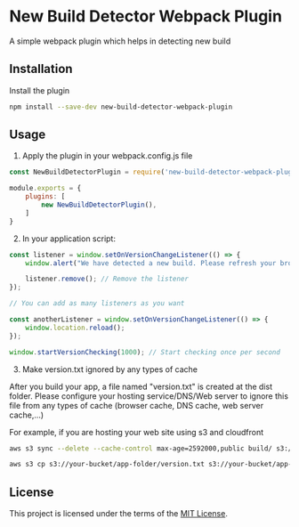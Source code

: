 # New Build Detector Webpack Plugin
A simple webpack plugin which helps in detecting new build

## Installation

Install the plugin 

```sh
npm install --save-dev new-build-detector-webpack-plugin
```

## Usage

1. Apply the plugin in your webpack.config.js file
```js
const NewBuildDetectorPlugin = require('new-build-detector-webpack-plugin');

module.exports = {
    plugins: [
        new NewBuildDetectorPlugin(),
    ]
}
```

2. In your application script:

```js
const listener = window.setOnVersionChangeListener(() => {
    window.alert("We have detected a new build. Please refresh your browser.");

    listener.remove(); // Remove the listener
});

// You can add as many listeners as you want

const anotherListener = window.setOnVersionChangeListener(() => {
    window.location.reload();
});

window.startVersionChecking(1000); // Start checking once per second
```

3. Make version.txt ignored by any types of cache

After you build your app, a file named "version.txt" is created at the dist folder. Please configure your hosting service/DNS/Web server to ignore this file from any types of cache (browser cache, DNS cache, web server cache,...)

For example, if you are hosting your web site using s3 and cloudfront

```sh
aws s3 sync --delete --cache-control max-age=2592000,public build/ s3://your-bucket/app-folder

aws s3 cp s3://your-bucket/app-folder/version.txt s3://your-bucket/app-folder/version.txt --metadata-directive REPLACE --cache-control max-age=0,no-cache,no-store,must-revalidate --content-type text/plain
```

## License

This project is licensed under the terms of the [MIT License](/LICENSE).
